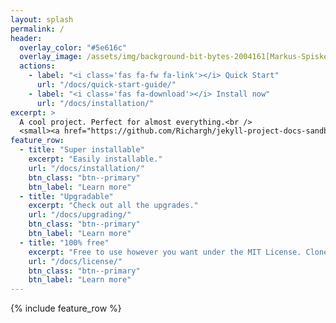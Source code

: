 ```yaml
---
layout: splash
permalink: /
header:
  overlay_color: "#5e616c"
  overlay_image: /assets/img/background-bit-bytes-2004161[Markus-Spiske-pexels].jpg
  actions:
    - label: "<i class='fas fa-fw fa-link'></i> Quick Start"
      url: "/docs/quick-start-guide/"
    - label: "<i class='fas fa-download'></i> Install now"
      url: "/docs/installation/"
excerpt: >
  A cool project. Perfect for almost everything.<br />
  <small><a href="https://github.com/Richargh/jekyll-project-docs-sandbox/releases">Latest releases</a></small>
feature_row:
  - title: "Super installable"
    excerpt: "Easily installable."
    url: "/docs/installation/"
    btn_class: "btn--primary"
    btn_label: "Learn more"
  - title: "Upgradable"
    excerpt: "Check out all the upgrades."
    url: "/docs/upgrading/"
    btn_class: "btn--primary"
    btn_label: "Learn more"
  - title: "100% free"
    excerpt: "Free to use however you want under the MIT License. Clone it, fork it, customize it... whatever!"
    url: "/docs/license/"
    btn_class: "btn--primary"
    btn_label: "Learn more"      
---
```


{% include feature_row %}